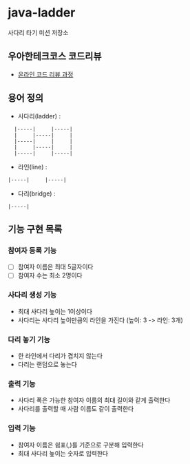 # java-ladder

사다리 타기 미션 저장소

## 우아한테크코스 코드리뷰

- [온라인 코드 리뷰 과정](https://github.com/woowacourse/woowacourse-docs/blob/master/maincourse/README.md)

## 용어 정의
+ 사다리(ladder) :
```
  |-----|     |-----|
  |     |-----|     |
  |-----|     |     |
  |     |-----|     |
  |-----|     |-----|
```
+ 라인(line) :
```
|-----|     |-----|
```
+ 다리(bridge) :
```
|-----|
```

##  기능 구현 목록
### 참여자 등록 기능
- [ ] 참여자 이름은 최대 5글자이다
- [ ] 참여자 수는 최소 2명이다

### 사다리 생성 기능
+ 최대 사다리 높이는 1이상이다
+ 사다리는 사다리 높이만큼의 라인을 가진다 (높이: 3 -> 라인: 3개)

### 다리 놓기 기능
+ 한 라인에서 다리가 겹치지 않는다
+ 다리는 랜덤으로 놓는다

### 출력 기능
+ 사다리 폭은 가능한 참여자 이름의 최대 길이와 같게 출력한다
+ 사다리를 출력할 때 사람 이름도 같이 출력한다

### 입력 기능
+ 참여자 이름은 쉼표(,)를 기준으로 구분해 입력한다
+ 최대 사다리 높이는 숫자로 입력한다
